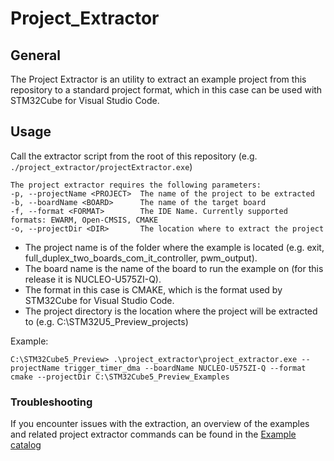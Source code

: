 # Project_Extractor

## General

The Project Extractor is an utility to extract an example project from this repository to a standard project format, which in this case can be used with STM32Cube for Visual Studio Code.

## Usage

Call the extractor script from the root of this repository (e.g. `./project_extractor/projectExtractor.exe`)

	The project extractor requires the following parameters:
	-p, --projectName <PROJECT>  The name of the project to be extracted
	-b, --boardName <BOARD>      The name of the target board
	-f, --format <FORMAT>        The IDE Name. Currently supported formats: EWARM, Open-CMSIS, CMAKE
	-o, --projectDir <DIR>       The location where to extract the project

- The project name is of the folder where the example is located (e.g. exit, full_duplex_two_boards_com_it_controller, pwm_output).
- The board name is the name of the board to run the example on (for this release it is NUCLEO-U575ZI-Q).
- The format in this case is CMAKE, which is the format used by STM32Cube for Visual Studio Code.
- The project directory is the location where the project will be extracted to (e.g. C:\STM32U5_Preview_projects)
	
Example:
    
	C:\STM32Cube5_Preview> .\project_extractor\project_extractor.exe --projectName trigger_timer_dma --boardName NUCLEO-U575ZI-Q --format cmake --projectDir C:\STM32Cube5_Preview_Examples


 ### Troubleshooting

If you encounter issues with the extraction, an overview of the examples and related project extractor commands can be found in the [Example catalog](https://dev.st.com/stm32cube-docs/examples/1.0.0-beta.1.0/docs/markup/more/examples-catalog.html)
